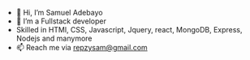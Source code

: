 - 👋 Hi, I’m Samuel Adebayo
- 🌱 I’m a Fullstack developer
- Skilled in HTMl, CSS, Javascript, Jquery, react, MongoDB, Express, Nodejs and manymore
- 📫 Reach me via repzysam@gmail.com

<!---
SamuelAde001/SamuelAde001 is a ✨ special ✨ repository because its `README.md` (this file) appears on your GitHub profile.
You can click the Preview link to take a look at your changes.
--->
